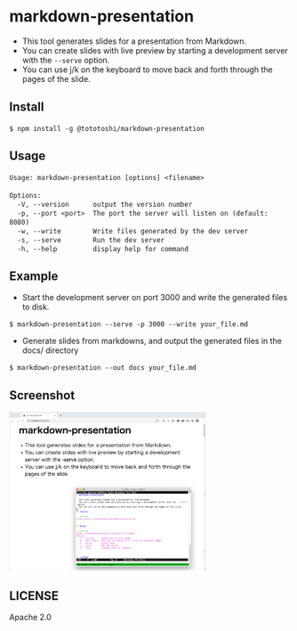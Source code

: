 # markdown-presentation

- This tool generates slides for a presentation from Markdown.
- You can create slides with live preview by starting a development server with the `--serve` option.
- You can use j/k on the keyboard to move back and forth through the pages of the slide.

## Install

```console
$ npm install -g @tototoshi/markdown-presentation
```

## Usage

```console
Usage: markdown-presentation [options] <filename>

Options:
  -V, --version      output the version number
  -p, --port <port>  The port the server will listen on (default: 8080)
  -w, --write        Write files generated by the dev server
  -s, --serve        Run the dev server
  -h, --help         display help for command
```

## Example

- Start the development server on port 3000 and write the generated files to disk.

```console
$ markdown-presentation --serve -p 3000 --write your_file.md
```

- Generate slides from markdowns, and output the generated files in the docs/ directory

```console
$ markdown-presentation --out docs your_file.md
```

## Screenshot

<img width="70%" src="assets/screenshot.png">

## LICENSE

Apache 2.0
